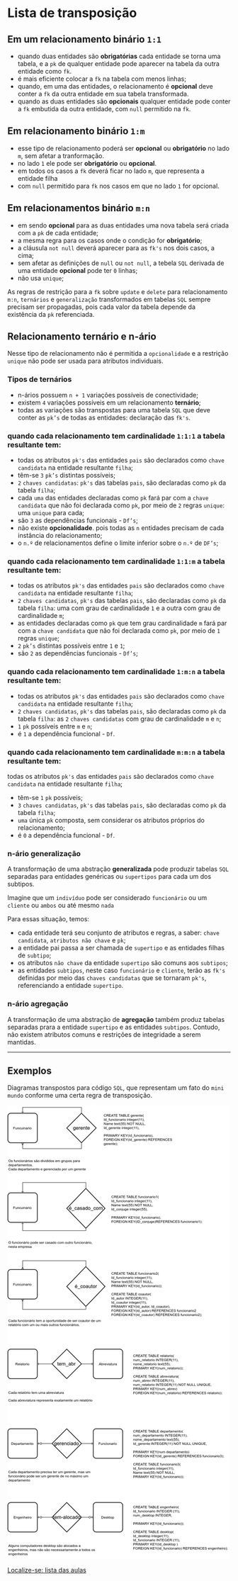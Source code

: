 <!-- background: #ff7b3b -->
<!-- color: #fff -->


# Lista de transposição

## Em um relacionamento binário `1:1`  

- quando duas entidades são **obrigatórias** cada entidade se torna uma tabela, e a `pk` de qualquer entidade pode aparecer na tabela da outra entidade como `fk`.
- é mais eficiente colocar a `fk` na tabela com menos linhas;
- quando, em uma das entidades, o relacionamento é **opcional** deve conter a `fk` da outra entidade em sua tabela transformada.
- quando as duas entidades são **opcionais** qualquer entidade pode conter a `fk` embutida da outra entidade, com `null` permitido na `fk`.
 
## Em relacionamento binário `1:m`

- esse tipo de relacionamento poderá ser **opcional** ou **obrigatório** no lado `m`, sem afetar a tranformação.
- no lado `1` ele pode ser **obrigatório** ou **opcional**.
- em todos os casos a `fk` deverá ficar no lado `m`, que representa a entidade filha
- com `null` permitido para `fk` nos casos em que no lado `1` for opcional.

## Em relacionamentos binário `m:n`

- em sendo **opcional** para as duas entidades uma nova tabela será criada com a `pk` de cada entidade;
- a mesma regra para os casos onde o condição for **obrigatório**;
- a cláusula `not null` deverá aparecer para as `fk's` nos dois casos, a cima;
- sem afetar as definições de `null` ou `not null`, a tebela `SQL` derivada de uma entidade **opcional** pode ter `0` linhas;
- não usa `unique`;

As regras de restrição para a `fk` sobre `update` e `delete` para relacionamento `m:n`, `ternários` e `generalização` transformados em tabelas `SQL` sempre precisam ser propagadas, pois cada valor da tabela depende da existência da `pk` referenciada.

## Relacionamento ternário e n-ário

Nesse tipo de relacionamento não é permitida a `opcionalidade` e a restrição `unique` não pode ser usada para atributos individuais.

### Tipos de ternários

- n-ários possuem `n + 1` variações possíveis de conectividade;
- existem `4` variações possíveis em um relacionamento **ternário**;
- todas as variações são transpostas para uma tabela `SQL` que deve conter as `pk’s` de todas as entidades: declaração das `fk's`.

### quando cada relacionamento tem cardinalidade `1:1:1` a tabela **resultante** tem:

- todas os atributos `pk's` das entidades `pais` são declarados como `chave candidata` na entidade resultante `filha`;
- têm-se `3` `pk’s` distintas possíveis;
- `2` `chaves candidatas`: `pk's` das tabelas `pais`, são declaradas como `pk` da tabela `filha`;
- cada `uma` das entidades declaradas como `pk` fará par com a `chave candidata` que não foi declarada como `pk`, por meio de `2` regras `unique`: uma `unique` para cada;
- são `3` as dependências funcionais - `Df’s`;
- não existe **opcionalidade**. pois todas as `n` entidades precisam de cada instância do relacionamento;
- o `n.º` de relacionamentos define o limite inferior sobre o `n.º` de `DF’s`;
    
### quando cada relacionamento tem cardinalidade `1:1:m` a tabela **resultante** tem:

- todas os atributos `pk's` das entidades `pais` são declarados como `chave candidata` na entidade resultante `filha`;
- `2` `chaves candidatas`, `pk's` das tabelas `pais`, são declaradas como `pk` da tabela `filha`: uma com grau de cardinalidade `1` e a outra com grau de cardinalidade `m`;
- as entidades declaradas como `pk` que tem grau cardinalidade `m` fará par com a `chave candidata` que não foi declarada como `pk`, por meio de `1` regras `unique`;
- `2` `pk’s` distintas possíveis entre `1` e `1`;
- são `2` as dependências funcionais - `Df’s`;
    
### quando cada relacionamento tem cardinalidade `1:m:n` a tabela **resultante** tem:

- todas os atributos `pk's` das entidades `pais` são declarados como `chave candidata` na entidade resultante `filha`;
- `2` `chaves candidatas`, `pk's` das tabelas `pais`, são declaradas como `pk` da tabela `filha`: as `2` `chaves candidatas` com grau de cardinalidade `m` e `n`;
- `1` `pk` possíveis entre `m` e `n`;
- é `1` a dependência funcional - `Df`.
    
### quando cada relacionamento tem cardinalidade `m:m:n` a tabela **resultante** tem: 

todas os atributos `pk's` das entidades `pais` são declarados como `chave candidata` na entidade resultante `filha`;
- têm-se `1` `pk` possíveis;
- `3` `chaves candidatas`, `pk's` das tabelas `pais`, são declaradas como `pk` da tabela `filha`;
- `uma` única `pk` composta, sem considerar os atributos próprios do relacionamento;
- é `0` a dependência funcional - `Df`.

### n-ário generalização

A transformação de uma abstração **generalizada** pode produzir tabelas `SQL` separadas para entidades genéricas ou `supertipos` para cada um dos subtipos.

Imagine que um `indivíduo` pode ser considerado `funcionário` ou um `cliente` ou `ambos` ou até mesmo `nada`

Para essas situação, temos:

- cada entidade terá seu conjunto de atributos e regras, a saber: `chave candidata`, `atributos não chave` e `pk`;
- a entidade pai passa a ser chamada de `supertipo` e as entidades filhas de `subtipo`;
- os atributos `não chave` da entidade `supertipo` são comuns aos `subtipos`;
- as entidades `subtipos`, neste caso `funcionário` e `cliente`, terão as `fk's` definidas por meio das `chaves candidatas` que se tornaram `pk's`, referenciando a entidade `supertipo`.

### n-ário agregação

A transformação de uma abstração de **agregação** também produz tabelas separadas prara a entidade `supertipo` e as entidades `subtipos`. Contudo, não existem atributos comuns e restrições de integridade a serem mantidas.

---

## Exemplos

Diagramas transpostos para código `SQL`, que representam um fato do `mini mundo` conforme uma certa regra de transposição. 

![tranposicao](img/logico2fisico_binario.png "Lista de transposição")

[Localize-se: lista das aulas](https://github.com/tmenegaz/db_dendezeiros/blob/master/assunto/lista.md#lista-de-aulas)
